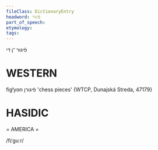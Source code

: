 ```yaml
---
fileClass: DictionaryEntry
headword: פֿיגור
part_of_speech: 
etymology: 
tags: 
---
```

פֿיגור
־ן
די

WESTERN
========

figʲyαn פֿיגורן 'chess pieces' {WTCP, Dunajská Streda, 47179}

HASIDIC
=======
= AMERICA = 

/fɪˈguːr/